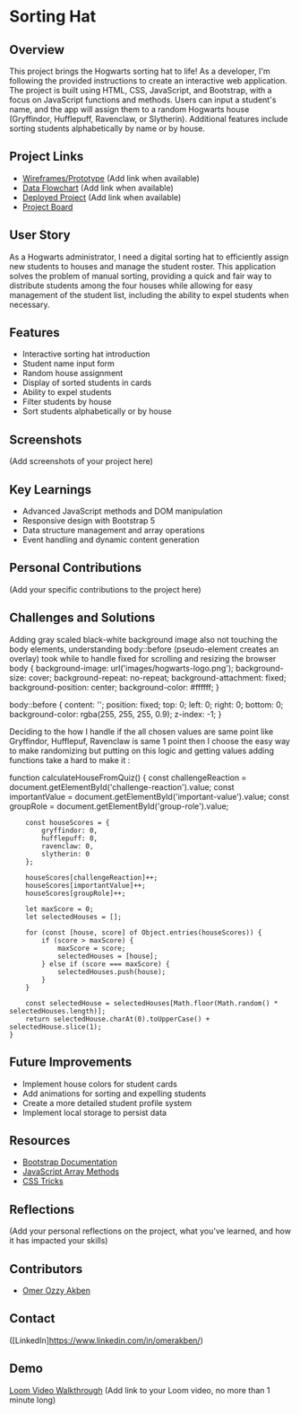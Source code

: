 # Sorting Hat

## Overview
This project brings the Hogwarts sorting hat to life! As a developer, I'm following the provided instructions to create an interactive web application. The project is built using HTML, CSS, JavaScript, and Bootstrap, with a focus on JavaScript functions and methods. Users can input a student's name, and the app will assign them to a random Hogwarts house (Gryffindor, Hufflepuff, Ravenclaw, or Slytherin). Additional features include sorting students alphabetically by name or by house.

## Project Links
- [Wireframes/Prototype](#) (Add link when available)
- [Data Flowchart](#) (Add link when available)
- [Deployed Project](#) (Add link when available)
- [Project Board](https://github.com/omerakben/INDIVIDUAL-PROJECT-sorting-hat.git)

## User Story
As a Hogwarts administrator, I need a digital sorting hat to efficiently assign new students to houses and manage the student roster. This application solves the problem of manual sorting, providing a quick and fair way to distribute students among the four houses while allowing for easy management of the student list, including the ability to expel students when necessary.

## Features
- Interactive sorting hat introduction
- Student name input form
- Random house assignment
- Display of sorted students in cards
- Ability to expel students
- Filter students by house
- Sort students alphabetically or by house

## Screenshots
(Add screenshots of your project here)

## Key Learnings
- Advanced JavaScript methods and DOM manipulation
- Responsive design with Bootstrap 5
- Data structure management and array operations
- Event handling and dynamic content generation

## Personal Contributions
(Add your specific contributions to the project here)

## Challenges and Solutions
Adding gray scaled black-white background image also not touching the body elements,
understanding body::before (pseudo-element creates an overlay) took while to handle fixed for scrolling and resizing the browser
body {
    background-image: url('images/hogwarts-logo.png');
    background-size: cover;
    background-repeat: no-repeat;
    background-attachment: fixed;
    background-position: center;
    background-color: #ffffff;
}

body::before {
    content: '';
    position: fixed;
    top: 0;
    left: 0;
    right: 0;
    bottom: 0;
    background-color: rgba(255, 255, 255, 0.9);
    z-index: -1;
}

Deciding to the how I handle if the all chosen values are same point like Gryffindor, Hufflepuf, Ravenclaw is same 1 point then I choose the easy way to make randomizing but putting on this logic and getting values adding functions take a hard to make it :

function calculateHouseFromQuiz() {
        const challengeReaction = document.getElementById('challenge-reaction').value;
        const importantValue = document.getElementById('important-value').value;
        const groupRole = document.getElementById('group-role').value;

        const houseScores = {
            gryffindor: 0,
            hufflepuff: 0,
            ravenclaw: 0,
            slytherin: 0
        };

        houseScores[challengeReaction]++;
        houseScores[importantValue]++;
        houseScores[groupRole]++;

        let maxScore = 0;
        let selectedHouses = [];

        for (const [house, score] of Object.entries(houseScores)) {
            if (score > maxScore) {
                maxScore = score;
                selectedHouses = [house];
            } else if (score === maxScore) {
                selectedHouses.push(house);
            }
        }

        const selectedHouse = selectedHouses[Math.floor(Math.random() * selectedHouses.length)];
        return selectedHouse.charAt(0).toUpperCase() + selectedHouse.slice(1);
    }


## Future Improvements
- Implement house colors for student cards
- Add animations for sorting and expelling students
- Create a more detailed student profile system
- Implement local storage to persist data

## Resources
- [Bootstrap Documentation](https://getbootstrap.com/docs/5.0/getting-started/introduction/)
- [JavaScript Array Methods](https://developer.mozilla.org/en-US/docs/Web/JavaScript/Reference/Global_Objects/Array)
- [CSS Tricks](https://css-tricks.com/)

## Reflections
(Add your personal reflections on the project, what you've learned, and how it has impacted your skills)

## Contributors
- [Omer Ozzy Akben](https://github.com/omerakben)

## Contact
([LinkedIn]https://www.linkedin.com/in/omerakben/)

## Demo
[Loom Video Walkthrough](#) (Add link to your Loom video, no more than 1 minute long)
